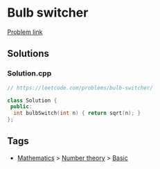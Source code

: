 # Bulb switcher

[Problem link](https://leetcode.com/problems/bulb-switcher/)

## Solutions


### Solution.cpp
```cpp
// https://leetcode.com/problems/bulb-switcher/

class Solution {
 public:
  int bulbSwitch(int n) { return sqrt(n); }
};
```
## Tags

* [Mathematics](/README.md#Mathematics) > [Number theory](/README.md#Mathematics-Number_theory) > [Basic](/README.md#Mathematics-Number_theory-Basic)
